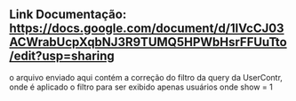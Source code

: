 ## Link Documentação: https://docs.google.com/document/d/1lVcCJ03ACWrabUcpXqbNJ3R9TUMQ5HPWbHsrFFUuTto/edit?usp=sharing

o arquivo enviado aqui contém a correção do filtro da query da UserContr, onde é aplicado o filtro para ser exibido apenas usuários onde show = 1
